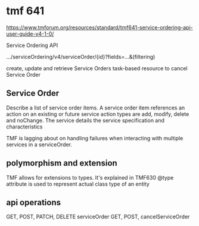 # tmf 641

https://www.tmforum.org/resources/standard/tmf641-service-ordering-api-user-guide-v4-1-0/

Service Ordering API

.../serviceOrdering/v4/serviceOrder/{id}?fields=...&(filtering)

create, update and retrieve Service Orders
task-based resource to cancel Service Order

## Service Order

Describe a list of service order items.
A service order item references an action on an existing or future service
  action types are add, modify, delete and noChange.
  The service details the service specification and characteristics

TMF is lagging about on handling failures when interacting with multiple services in a serviceOrder.


## polymorphism and extension

TMF allows for extensions to types. It's explained in TMF630
@type attribute is used to represent actual class type of an entity

## api operations

GET, POST, PATCH, DELETE serviceOrder
GET, POST, cancelServiceOrder
